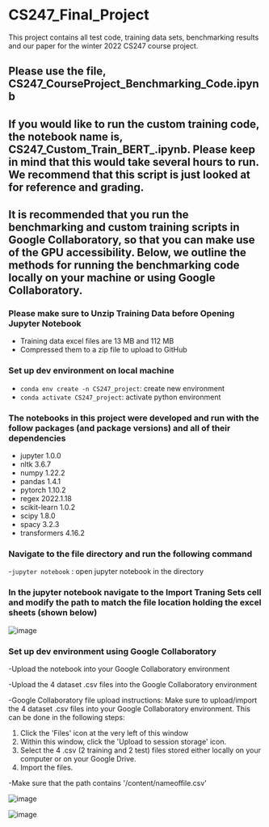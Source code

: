 # CS247_Final_Project
This project contains all test code, training data sets, benchmarking results and our paper for the winter 2022 CS247 course project.

## Please use the file, CS247_CourseProject_Benchmarking_Code.ipynb
## If you would like to run the custom training code, the notebook name is, CS247_Custom_Train_BERT_.ipynb. Please keep in mind that this would take several hours to run. We recommend that this script is just looked at for reference and grading.

## It is recommended that you run the benchmarking and custom training scripts in Google Collaboratory, so that you can make use of the GPU accessibility. Below, we outline the methods for running the benchmarking code locally on your machine or using Google Collaboratory.

### Please make sure to Unzip Training Data before Opening Jupyter Notebook
- Training data excel files are 13 MB and 112 MB
- Compressed them to a zip file to upload to GitHub

### Set up dev environment on local machine

- `conda env create -n CS247_project`: create new environment
- `conda activate CS247_project`: activate python environment

### The notebooks in this project were developed and run with the follow packages (and package versions) and all of their dependencies

- jupyter 1.0.0
- nltk 3.6.7
- numpy 1.22.2
- pandas 1.4.1
- pytorch 1.10.2
- regex 2022.1.18
- scikit-learn 1.0.2
- scipy 1.8.0
- spacy 3.2.3
- transformers 4.16.2

### Navigate to the file directory and run the following command

-`jupyter notebook` : open jupyter notebook in the directory

### In the jupyter notebook navigate to the Import Traning Sets cell and modify the path to match the file location holding the excel sheets (shown below)
![image](https://user-images.githubusercontent.com/74755502/158052512-7e319d7f-b0cb-4441-aa38-fa95a8bf693d.png)

### Set up dev environment using Google Collaboratory

-Upload the notebook into your Google Collaboratory environment

-Upload the 4 dataset .csv files into the Google Collaboratory environment

-Google Collaboratory file upload instructions:
Make sure to upload/import the 4 dataset .csv files into your Google Collaboratory environment. This can be done in the following steps:
1. Click the 'Files' icon at the very left of this window
2. Within this window, click the 'Upload to session storage' icon.
3. Select the 4 .csv (2 training and 2 test) files stored either locally on your computer or on your Google Drive.
4. Import the files.

-Make sure that the path contains '/content/nameoffile.csv'

![image](https://user-images.githubusercontent.com/82487365/158080925-f2da64ba-0ca0-440a-8485-2e0395814d8e.png)

![image](https://user-images.githubusercontent.com/82487365/158080949-cedec1a8-eb9b-4058-8452-0befcba94209.png)
